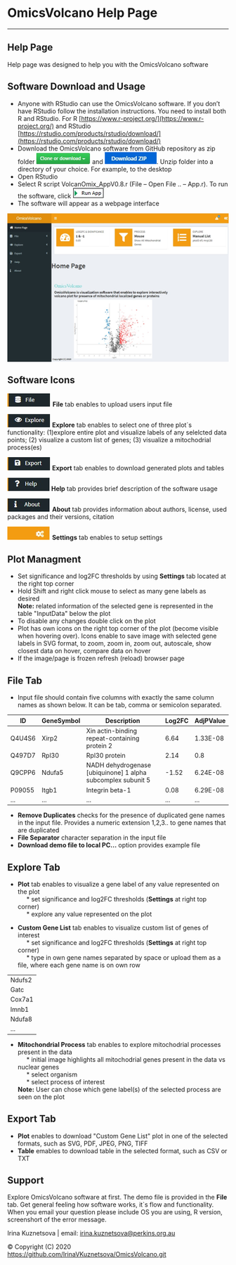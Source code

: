 # OmicsVolcano Help Page


------  
Help Page  
------
Help page was designed to help you with the OmicsVolcano software

Software Download and Usage
------
* Anyone with RStudio can use the OmicsVolcano software. If you don’t have RStudio follow the installation instructions. You need to install both R and RStudio. For R [https://www.r-project.org/](https://www.r-project.org/) and RStudio [https://rstudio.com/products/rstudio/download/](https://rstudio.com/products/rstudio/download/)  
* Download the OmicsVolcano software from GitHub repository as zip folder ![tab](https://github.com/IrinaVKuznetsova/OmicsVolcano/blob/master/docs/images/GitHubDownloadIcon_image.jpg) and  ![tab](https://github.com/IrinaVKuznetsova/OmicsVolcano/blob/master/docs/images/GitHubDownloadZIPIcon_image.jpg).  Unzip folder into a directory of your choice. For example, to the desktop  
* Open RStudio   
* Select R script VolcanOmix_AppV0.8.r (File – Open File ..  – App.r). To run the software, click  ![Run App](https://github.com/IrinaVKuznetsova/OmicsVolcano/blob/master/docs/images/RunApp_image.jpg)  
* The software will appear as a webpage interface  

<img align="center" src="https://github.com/IrinaVKuznetsova/OmicsVolcano/blob/master/docs/images/AppLook_image.jpg">   


Software Icons  
------
  ![tab](https://github.com/IrinaVKuznetsova/OmicsVolcano/blob/master/docs/images/FileTabIcon_image.jpg)  **File** tab enables to upload users  input file      

  ![tab](https://github.com/IrinaVKuznetsova/OmicsVolcano/blob/master/docs/images/ExploreIcon_image.jpg)  **Explore** tab enables to select one of three plot`s functionality: (1)explore entire plot and visualize labels of any selelcted data points; (2) visualize a custom list of genes; (3) visualize a mitochodrial process(es)   

  ![tab](https://github.com/IrinaVKuznetsova/OmicsVolcano/blob/master/docs/images/ExportIcon_image.jpg)  **Export** tab enables to download generated plots and tables   

  ![tab](https://github.com/IrinaVKuznetsova/OmicsVolcano/blob/master/docs/images/HelpIcon_image.jpg)  **Help** tab provides brief description of the software usage     

  ![tab](https://github.com/IrinaVKuznetsova/OmicsVolcano/blob/master/docs/images/AboutIcon_image.jpg)  **About** tab provides information about authors, license, used packages and their versions, citation   

  ![tab](https://github.com/IrinaVKuznetsova/OmicsVolcano/blob/master/docs/images/SettingsIcon_image.jpg)  **Settings** tab enables to setup settings  


Plot Managment  
------
* Set significance and log2FC thresholds by using **Settings** tab located at the right top corner      
* Hold Shift and right click mouse to select as many gene labels as desired   
**Note:** related information of the selected gene is represented in the table "InputData" below the plot   
* To disable any changes double click on the plot   
* Plot has own icons on the right top corner of the plot (become visible when hovering over). Icons enable to save image with selected gene labels in SVG format, to zoom, zoom in, zoom out, autoscale, show closest data on hover, compare data on hover  
* If the image/page is frozen refresh (reload) browser page  
  
  
  
File Tab
------  
* Input file should contain five columns with exactly the same column names as shown below. It can be tab, comma or semicolon separated.  

| ID | GeneSymbol | Description | Log2FC | AdjPValue
| - | - | - | - | - | 
Q4U4S6 | Xirp2 | Xin actin-binding repeat-containing protein 2 | 6.64 | 1.33E-08
Q497D7 | Rpl30 | Rpl30 protein | 2.14 | 0.8
Q9CPP6 | Ndufa5 | NADH dehydrogenase [ubiquinone] 1 alpha subcomplex subunit 5 | -1.52 | 6.24E-08
P09055 | Itgb1 | Integrin beta-1 | 0.08 | 6.29E-08
... | ... | ... | ... | ...

* **Remove Duplicates** checks for the presence of duplicated gene names in the input file. Provides a numeric extension 1,2,3.. to gene names that are duplicated  
* **File Separator** character separation in the input file  
* **Download demo file to local PC...** option provides example file  


 
Explore Tab 
------
* **Plot** tab enables to visualize a gene label of any value represented on the plot  
&nbsp;&nbsp;&nbsp;&nbsp; * set significance and log2FC thresholds (**Settings** at right top corner)      
&nbsp;&nbsp;&nbsp;&nbsp; * explore any value represented on the plot

 
* **Custom Gene List** tab enables to visualize custom list of genes of interest   
&nbsp;&nbsp;&nbsp;&nbsp; * set significance and log2FC thresholds (**Settings** at right top corner)     
&nbsp;&nbsp;&nbsp;&nbsp; * type in own gene names separated by space or upload them as a file, where each gene name is on own row  

||
| - | 
| Ndufs2 |
| Gatc |
| Cox7a1 |
| lmnb1 |
| Ndufa8 |
| ... |  


* **Mitochondrial Process** tab enables to explore mitochodrial processes present in the data  
&nbsp;&nbsp;&nbsp;&nbsp; * initial image highlights all mitochodrial genes present in the data vs nuclear genes  
&nbsp;&nbsp;&nbsp;&nbsp; * select organism  
&nbsp;&nbsp;&nbsp;&nbsp; * select process of interest  
**Note:** User can chose which gene label(s) of the selected process are seen on the plot    
 

 
Export Tab
------
* **Plot** enables to download "Custom Gene List" plot in one of the selected formats, such as SVG, PDF, JPEG, PNG, TIFF  
* **Table** emables to download table in the selected format, such as CSV or TXT  



Support
------
Explore OmicsVolcano software at first. The demo file is provided in the **File** tab. Get general feeling how software works, it`s flow and functionality.
When you email your question please include OS you are using, R version, screenshort of the error message.

Irina Kuznetsova | email: irina.kuznetsova@perkins.org.au  
 
© Copyright (C) 2020  
https://github.com/IrinaVKuznetsova/OmicsVolcano.git  








